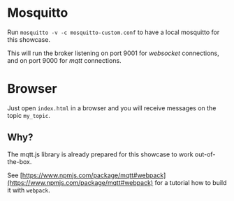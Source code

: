 # Mosquitto

Run `mosquitto -v -c mosquitto-custom.conf` to have a local mosquitto for this showcase.

This will run the broker listening on port 9001 for _websocket_ connections, and on port 9000 for _mqtt_ connections.

# Browser

Just open `index.html` in a browser and you will receive messages on the topic `my_topic`.

## Why?
The mqtt.js library is already prepared for this showcase to work out-of-the-box.

See [https://www.npmjs.com/package/mqtt#webpack](https://www.npmjs.com/package/mqtt#webpack) for a tutorial how to build it with `webpack`.